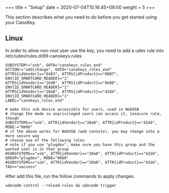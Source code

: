 +++
title = "Setup"
date =  2020-07-04T15:16:45+08:00
weight = 5
+++

This section describes what you need to do before you get started using your CanoKey.

## Linux

In order to allow non-root user use the key, you need to add a udev rule into /etc/udev/rules.d/69-canokeys.rules

```
SUBSYSTEM!="usb", GOTO="canokeys_rules_end"
ACTION!="add|change", GOTO="canokeys_rules_end"
ATTRS{idVendor}=="0483", ATTRS{idProduct}=="0007", ENV{ID_SMARTCARD_READER}="1"
ATTRS{idVendor}=="16d0", ATTRS{idProduct}=="0e80", ENV{ID_SMARTCARD_READER}="1"
ATTRS{idVendor}=="20a0", ATTRS{idProduct}=="42d4", ENV{ID_SMARTCARD_READER}="1"
LABEL="canokeys_rules_end"

# make this usb device accessible for users, used in WebUSB
# change the mode so unprivileged users can access it, insecure rule, though
SUBSYSTEMS=="usb", ATTR{idVendor}=="20a0", ATTR{idProduct}=="42d4", MODE:="0666"
# if the above works for WebUSB (web console), you may change into a more secure way
# choose one of the following rules
# note if you use "plugdev", make sure you have this group and the wanted user is in that group
#SUBSYSTEMS=="usb", ATTR{idVendor}=="20a0", ATTR{idProduct}=="42d4", GROUP="plugdev", MODE="0660"
#SUBSYSTEMS=="usb", ATTR{idVendor}=="20a0", ATTR{idProduct}=="42d4", TAG+="uaccess"
```
After add this file, run the follow commands to apply changes.

```
udevadm control --reload-rules && udevadm trigger
```
